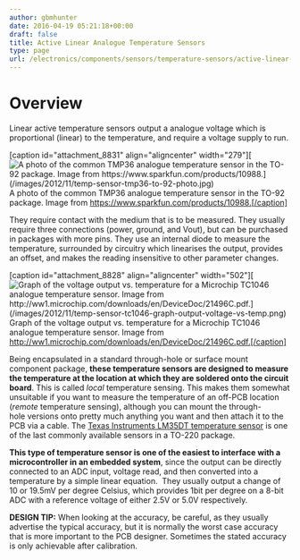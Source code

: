 ```yaml
---
author: gbmhunter
date: 2016-04-19 05:21:18+00:00
draft: false
title: Active Linear Analogue Temperature Sensors
type: page
url: /electronics/components/sensors/temperature-sensors/active-linear-analogue-temperature-sensors
---
```


# Overview

Linear active temperature sensors output a analogue voltage which is proportional (linear) to the temperature, and require a voltage supply to run.

[caption id="attachment_8831" align="aligncenter" width="279"][![A photo of the common TMP36 analogue temperature sensor in the TO-92 package. Image from https://www.sparkfun.com/products/10988.](/images/2012/11/temp-sensor-tmp36-to-92-photo.jpg)
](/images/2012/11/temp-sensor-tmp36-to-92-photo.jpg) A photo of the common TMP36 analogue temperature sensor in the TO-92 package. Image from https://www.sparkfun.com/products/10988.[/caption]

They require contact with the medium that is to be measured. They usually require three connections (power, ground, and Vout), but can be purchased in packages with more pins. They use an internal diode to measure the temperature, surrounded by circuitry which linearises the output, provides an offset, and makes the reading insensitive to other parameter changes.

[caption id="attachment_8828" align="aligncenter" width="502"][![Graph of the voltage output vs. temperature for a Microchip TC1046 analogue temperature sensor. Image from http://ww1.microchip.com/downloads/en/DeviceDoc/21496C.pdf.](/images/2012/11/temp-sensor-tc1046-graph-output-voltage-vs-temp.png)
](/images/2012/11/temp-sensor-tc1046-graph-output-voltage-vs-temp.png) Graph of the voltage output vs. temperature for a Microchip TC1046 analogue temperature sensor. Image from http://ww1.microchip.com/downloads/en/DeviceDoc/21496C.pdf.[/caption]

Being encapsulated in a standard through-hole or surface mount component package, **these temperature sensors are designed to measure the temperature at the location at which they are soldered onto the circuit board**. This is called _local_ temperature sensing. This makes them somewhat unsuitable if you want to measure the temperature of an off-PCB location (_remote_ temperature sensing), although you can mount the through-hole versions onto pretty much anything you want and then attach it to the PCB via a cable. The [Texas Instruments LM35DT temperature sensor](http://www.ti.com/lit/ds/symlink/lm35.pdf) is one of the last commonly available sensors in a TO-220 package.

**This type of temperature sensor is one of the easiest to interface with a microcontroller in an embedded system**, since the output can be directly connected to an ADC input, voltage read, and then converted into a temperature by a simple linear equation.  They usually output a change of 10 or 19.5mV per degree Celsius, which provides 1bit per degree on a 8-bit ADC with a reference voltage of either 2.5V or 5.0V respectively.

**DESIGN TIP:** When looking at the accuracy, be careful, as they usually advertise the typical accuracy, but it is normally the worst case accuracy that is more important to the PCB designer. Sometimes the stated accuracy is only achievable after calibration.
